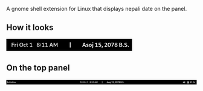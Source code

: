 A gnome shell extension for Linux that displays nepali date on the panel.

## How it looks
<img src="https://raw.githubusercontent.com/Biplab-Dutta/Nepali_Date/master/assets/center_top_panel.png"></img>

## On the top panel
<img src="https://raw.githubusercontent.com/Biplab-Dutta/Nepali_Date/master/assets/entire_top_panel.png"></img>
